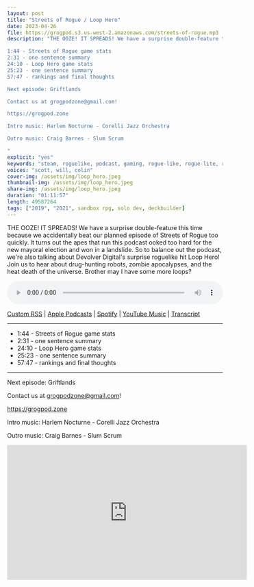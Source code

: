 ```yaml
---
layout: post
title: "Streets of Rogue / Loop Hero"
date: 2023-04-26
file: https://grogpod.s3.us-west-2.amazonaws.com/streets-of-rogue.mp3
description: "THE OOZE! IT SPREADS! We have a surprise double-feature this time because we accidentally beat our planned episode of Streets of Rogue too quickly. It turns out the apes that run this podcast ooked too hard for the new mayoral election and won in a landslide. So to balance out the podcast, we're also talking about Devolver Digital's surprise roguelike hit Loop Hero! Join us to hear about drug-hunting robots, zombie apocalypses, and the heat death of the universe. Brother may I have some more loops?

1:44 - Streets of Rogue game stats
2:31 - one sentence summary
24:10 - Loop Hero game stats
25:23 - one sentence summary
57:47 - rankings and final thoughts

Next episode: Griftlands

Contact us at grogpodzone@gmail.com!

https://grogpod.zone

Intro music: Harlem Nocturne - Corelli Jazz Orchestra

Outro music: Craig Barnes - Slum Scrum

"
explicit: "yes" 
keywords: "steam, roguelike, podcast, gaming, rogue-like, rogue-lite, roguelite"
voices: "scott, will, colin"
cover-img: /assets/img/loop_hero.jpeg
thumbnail-img: /assets/img/loop_hero.jpeg
share-img: /assets/img/loop_hero.jpeg
duration: "01:11:57"
length: 49587264 
tags: ["2019", "2021", sandbox rpg, solo dev, deckbuilder]
---
```


THE OOZE! IT SPREADS! We have a surprise double-feature this time because we accidentally beat our planned episode of Streets of Rogue too quickly. It turns out the apes that run this podcast ooked too hard for the new mayoral election and won in a landslide. So to balance out the podcast, we're also talking about Devolver Digital's surprise roguelike hit Loop Hero! Join us to hear about drug-hunting robots, zombie apocalypses, and the heat death of the universe. Brother may I have some more loops?

<div class="container">
  <audio controls style="width: 100%;">
    <source src="https://grogpod.s3.us-west-2.amazonaws.com/streets-of-rogue.mp3" type="audio/mpeg">
  </audio>
</div>

[Custom RSS](https://grogpod.zone/feed.xml) | [Apple Podcasts](https://podcasts.apple.com/us/podcast/streets-of-rogue-loop-hero/id1650474911?i=1000610742715) | [Spotify](https://open.spotify.com/episode/3IFrhdtfczOiBnKSMbt7Ur) | [YouTube Music](https://www.youtube.com/playlist?list=PL-ShOmyMvd4jYFChE6tgj0JYG8RKK4xe0) | [Transcript](https://github.com/ScottBurger/going_rogue_podcast/blob/master/docs/transcripts/loop_hero.txt)

---

* 1:44 - Streets of Rogue game stats
* 2:31 - one sentence summary
* 24:10 - Loop Hero game stats
* 25:23 - one sentence summary
* 57:47 - rankings and final thoughts

---

Next episode: Griftlands

Contact us at grogpodzone@gmail.com!

https://grogpod.zone

Intro music: Harlem Nocturne - Corelli Jazz Orchestra

Outro music: Craig Barnes - Slum Scrum


<div class="embed-responsive embed-responsive-16by9">
<iframe width="560" height="315" src="https://www.youtube.com/embed/haWkPq_pAns" title="YouTube video player" frameborder="0" allow="accelerometer; autoplay; clipboard-write; encrypted-media; gyroscope; picture-in-picture" allowfullscreen></iframe>
</div>
